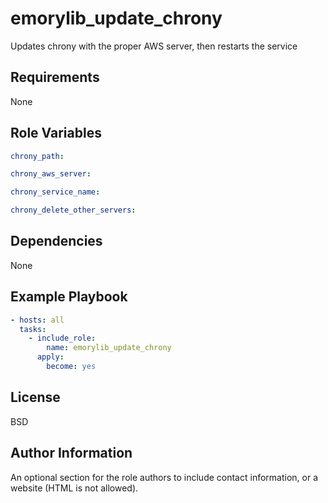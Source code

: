 emorylib_update_chrony
=========

Updates chrony with the proper AWS server, then restarts the service

Requirements
------------

None

Role Variables
--------------

```yaml
chrony_path:

chrony_aws_server:

chrony_service_name:

chrony_delete_other_servers:

```

Dependencies
------------

None

Example Playbook
----------------

```yaml
- hosts: all
  tasks:
    - include_role:
        name: emorylib_update_chrony
      apply:
        become: yes
```

License
-------

BSD

Author Information
------------------

An optional section for the role authors to include contact information, or a website (HTML is not allowed).
